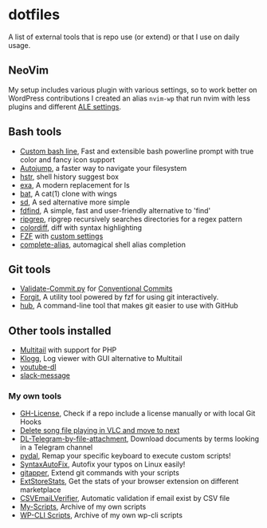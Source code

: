 # dotfiles

A list of external tools that is repo use (or extend) or that I use on daily usage.

## NeoVim

My setup includes various plugin with various settings, so to work better on WordPress contributions I created an alias `nvim-wp` that run nvim with less plugins and different [ALE settings](.vim/custom/custom-ale.vim).

## Bash tools

* [Custom bash line](https://github.com/petobens/trueline), Fast and extensible bash powerline prompt with true color and fancy icon support
* [Autojump](https://github.com/wting/autojump), a faster way to navigate your filesystem
* [hstr](https://github.com/dvorka/hstr), shell history suggest box
* [exa](https://the.exa.website/), A modern replacement for ls
* [bat](https://github.com/sharkdp/bat), A cat(1) clone with wings
* [sd](https://github.com/chmln/sd), A sed alternative more simple
* [fdfind](https://github.com/sharkdp/fd), A simple, fast and user-friendly alternative to 'find'
* [ripgrep](https://github.com/BurntSushi/ripgrep), ripgrep recursively searches directories for a regex pattern 
* [colordiff](https://www.colordiff.org/), diff with syntax highlighting
* [FZF](https://github.com/junegunn/fzf) with [custom settings](https://github.com/Mte90/dotfiles/tree/master/.bash/fzf)
* [complete-alias](https://github.com/cykerway/complete-alias), automagical shell alias completion

## Git tools

* [Validate-Commit.py](https://github.com/Mte90/My-Scripts/blob/master/dev/validate-commit.py) for [Conventional Commits](https://www.conventionalcommits.org/en/v1.0.0/)
* [Forgit](https://github.com/wfxr/forgit), A utility tool powered by fzf for using git interactively. 
* [hub](https://github.com/github/hub), A command-line tool that makes git easier to use with GitHub

## Other tools installed

* [Multitail](https://www.vanheusden.com/multitail/) with support for PHP
* [Klogg](https://github.com/variar/klogg/), Log viewer with GUI alternative to Multitail
* [youtube-dl](https://youtube-dl.org/)
* [slack-message](https://daniele.tech/2017/08/to-send-message-to-slack-with-bash/)

### My own tools

* [GH-License](https://github.com/Mte90/GH-License), Check if a repo include a license manually or with local Git Hooks
* [Delete song file playing in VLC and move to next](https://github.com/Mte90/My-Scripts/blob/master/misc/delete_song_by_dbus.py)
* [DL-Telegram-by-file-attachment](https://github.com/Mte90/DL-Telegram-by-file-attachment/), Download documents by terms looking in a Telegram channel
* [pydal](https://github.com/Mte90/pydal), Remap your specific keyboard to execute custom scripts!
* [SyntaxAutoFix](https://github.com/Mte90/SyntaxAutoFix), Autofix your typos on Linux easily!
* [gitapper](https://github.com/Mte90/gitapper), Extend git commands with your scripts
* [ExtStoreStats](https://github.com/Mte90/ExtStoreStats), Get the stats of your browser extension on different marketplace
* [CSVEmaiLVerifier](https://github.com/CodeAtCode/CSVEmailVerifier), Automatic validation if email exist by CSV file
* [My-Scripts](https://github.com/Mte90/My-Scripts), Archive of my own scripts
* [WP-CLI Scripts](https://github.com/CodeAtCode/WPCli-scripts), Archive of my own wp-cli scripts
